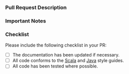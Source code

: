 ### Pull Request Description
<!--
- Please describe the nature of your PR here, as well as the motivation for it.
- If it fixes an open issue, please mention that issue number here.
-->

### Important Notes
<!--
- Mention important elements of the design.
- Mention any notable changes to APIs.
-->

### Checklist
Please include the following checklist in your PR:

- [ ] The documentation has been updated if necessary.
- [ ] All code conforms to the [Scala](https://github.com/luna/enso/blob/master/docs/style-guide/scala.md) and [Java](https://github.com/luna/enso/blob/master/docs/style-guide/java.md) style guides.
- [ ] All code has been tested where possible.
